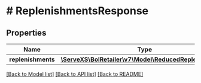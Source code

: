 # # ReplenishmentsResponse

## Properties

Name | Type | Description | Notes
------------ | ------------- | ------------- | -------------
**replenishments** | [**\ServeXS\BolRetailer\v7\Model\ReducedReplenishment[]**](ReducedReplenishment.md) |  |

[[Back to Model list]](../../README.md#models) [[Back to API list]](../../README.md#endpoints) [[Back to README]](../../README.md)
